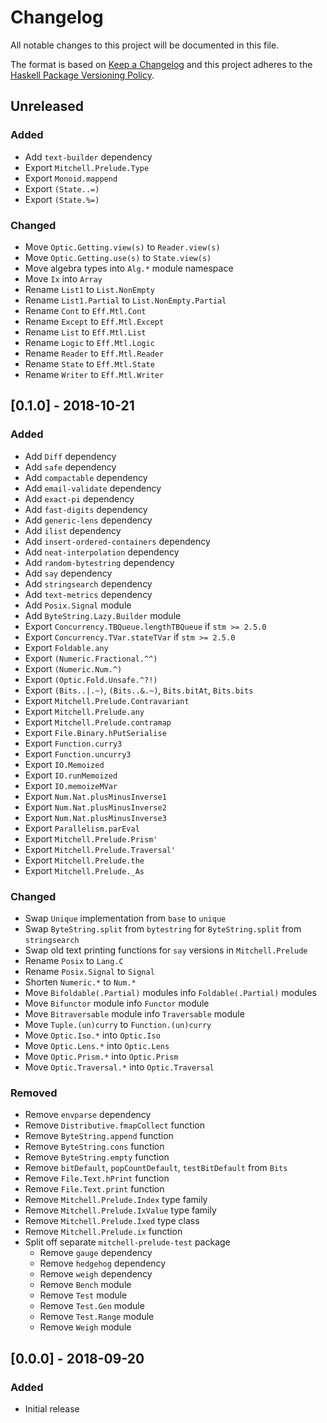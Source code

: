 # Changelog

All notable changes to this project will be documented in this file.

The format is based on [Keep a Changelog](http://keepachangelog.com/)
and this project adheres to the [Haskell Package Versioning Policy](https://pvp.haskell.org/).

## Unreleased

### Added
- Add `text-builder` dependency
- Export `Mitchell.Prelude.Type`
- Export `Monoid.mappend`
- Export `(State..=)`
- Export `(State.%=)`

### Changed
- Move `Optic.Getting.view(s)` to `Reader.view(s)`
- Move `Optic.Getting.use(s)` to `State.view(s)`
- Move algebra types into `Alg.*` module namespace
- Move `Ix` into `Array`
- Rename `List1` to `List.NonEmpty`
- Rename `List1.Partial` to `List.NonEmpty.Partial`
- Rename `Cont` to `Eff.Mtl.Cont`
- Rename `Except` to `Eff.Mtl.Except`
- Rename `List` to `Eff.Mtl.List`
- Rename `Logic` to `Eff.Mtl.Logic`
- Rename `Reader` to `Eff.Mtl.Reader`
- Rename `State` to `Eff.Mtl.State`
- Rename `Writer` to `Eff.Mtl.Writer`

## [0.1.0] - 2018-10-21

### Added
- Add `Diff` dependency
- Add `safe` dependency
- Add `compactable` dependency
- Add `email-validate` dependency
- Add `exact-pi` dependency
- Add `fast-digits` dependency
- Add `generic-lens` dependency
- Add `ilist` dependency
- Add `insert-ordered-containers` dependency
- Add `neat-interpolation` dependency
- Add `random-bytestring` dependency
- Add `say` dependency
- Add `stringsearch` dependency
- Add `text-metrics` dependency
- Add `Posix.Signal` module
- Add `ByteString.Lazy.Builder` module
- Export `Concurrency.TBQueue.lengthTBQueue` if `stm >= 2.5.0`
- Export `Concurrency.TVar.stateTVar` if `stm >= 2.5.0`
- Export `Foldable.any`
- Export `(Numeric.Fractional.^^)`
- Export `(Numeric.Num.^)`
- Export `(Optic.Fold.Unsafe.^?!)`
- Export `(Bits..|.~)`, `(Bits..&.~)`, `Bits.bitAt`, `Bits.bits`
- Export `Mitchell.Prelude.Contravariant`
- Export `Mitchell.Prelude.any`
- Export `Mitchell.Prelude.contramap`
- Export `File.Binary.hPutSerialise`
- Export `Function.curry3`
- Export `Function.uncurry3`
- Export `IO.Memoized`
- Export `IO.runMemoized`
- Export `IO.memoizeMVar`
- Export `Num.Nat.plusMinusInverse1`
- Export `Num.Nat.plusMinusInverse2`
- Export `Num.Nat.plusMinusInverse3`
- Export `Parallelism.parEval`
- Export `Mitchell.Prelude.Prism'`
- Export `Mitchell.Prelude.Traversal'`
- Export `Mitchell.Prelude.the`
- Export `Mitchell.Prelude._As`

### Changed
- Swap `Unique` implementation from `base` to `unique`
- Swap `ByteString.split` from `bytestring` for `ByteString.split` from `stringsearch`
- Swap old text printing functions for `say` versions in `Mitchell.Prelude`
- Rename `Posix` to `Lang.C`
- Rename `Posix.Signal` to `Signal`
- Shorten `Numeric.*` to `Num.*`
- Move `Bifoldable(.Partial)` modules info `Foldable(.Partial)` modules
- Move `Bifunctor` module info `Functor` module
- Move `Bitraversable` module info `Traversable` module
- Move `Tuple.(un)curry` to `Function.(un)curry`
- Move `Optic.Iso.*` into `Optic.Iso`
- Move `Optic.Lens.*` into `Optic.Lens`
- Move `Optic.Prism.*` into `Optic.Prism`
- Move `Optic.Traversal.*` into `Optic.Traversal`

### Removed
- Remove `envparse` dependency
- Remove `Distributive.fmapCollect` function
- Remove `ByteString.append` function
- Remove `ByteString.cons` function
- Remove `ByteString.empty` function
- Remove `bitDefault`, `popCountDefault`, `testBitDefault` from `Bits`
- Remove `File.Text.hPrint` function
- Remove `File.Text.print` function
- Remove `Mitchell.Prelude.Index` type family
- Remove `Mitchell.Prelude.IxValue` type family
- Remove `Mitchell.Prelude.Ixed` type class
- Remove `Mitchell.Prelude.ix` function
- Split off separate `mitchell-prelude-test` package
  - Remove `gauge` dependency
  - Remove `hedgehog` dependency
  - Remove `weigh` dependency
  - Remove `Bench` module
  - Remove `Test` module
  - Remove `Test.Gen` module
  - Remove `Test.Range` module
  - Remove `Weigh` module

## [0.0.0] - 2018-09-20

### Added
- Initial release
